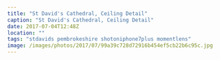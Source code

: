 ```yaml
---
title: "St David's Cathedral, Ceiling Detail"
caption: "St David's Cathedral, Ceiling Detail"
date: 2017-07-04T12:48Z
location: ""
tags: "stdavids pembrokeshire shotoniphone7plus momentlens"
image: /images/photos/2017/07/99a39c728d72916b454ef5cb22b6c95c.jpg
---
```

